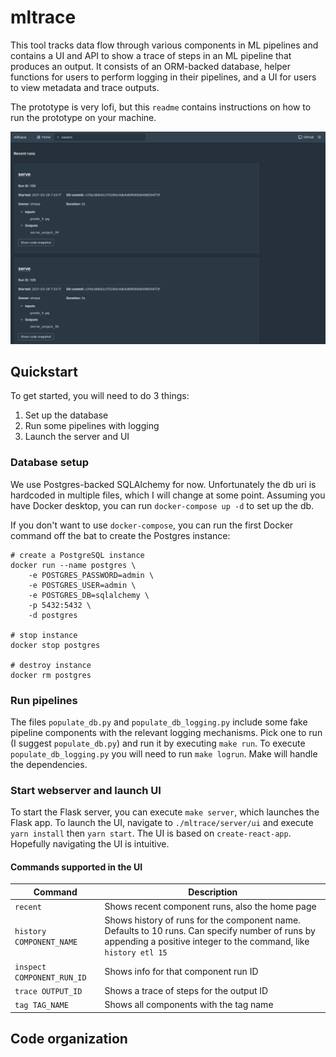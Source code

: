 # mltrace

This tool tracks data flow through various components in ML pipelines and
contains a UI and API to show a trace of steps in an ML pipeline that produces
an output. It consists of an ORM-backed database, helper functions for users to
perform logging in their pipelines, and a UI for users to view metadata and
trace outputs.

The prototype is very lofi, but this `readme` contains instructions on how to
run the prototype on your machine.

![screenshot](./res/home.png)

## Quickstart

To get started, you will need to do 3 things:

1. Set up the database
2. Run some pipelines with logging
3. Launch the server and UI

### Database setup

We use Postgres-backed SQLAlchemy for now. Unfortunately the db uri is hardcoded
in multiple files, which I will change at some point. Assuming you have Docker
desktop, you can run  `docker-compose up -d` to set up the db.

If you don't want to use `docker-compose`, you can run the first Docker command off the bat to create the Postgres
instance:

```
# create a PostgreSQL instance
docker run --name postgres \
    -e POSTGRES_PASSWORD=admin \
    -e POSTGRES_USER=admin \
    -e POSTGRES_DB=sqlalchemy \
    -p 5432:5432 \
    -d postgres

# stop instance
docker stop postgres

# destroy instance
docker rm postgres
```

### Run pipelines

The files  `populate_db.py` and `populate_db_logging.py` include some fake
pipeline components with the relevant logging mechanisms. Pick one to run (I
suggest `populate_db.py`) and run it by executing `make run`. To execute
`populate_db_logging.py` you will need to run `make logrun`. Make will handle
the dependencies.

### Start webserver and launch UI

To start the Flask server, you can execute `make server`, which launches the
Flask app. To launch the UI, navigate to `./mltrace/server/ui` and execute `yarn
install` then `yarn start`. The UI is based on `create-react-app`. Hopefully
navigating the UI is intuitive.

#### Commands supported in the UI

| Command | Description |
|---|---|
| `recent` | Shows recent component runs, also the home page|
| `history COMPONENT_NAME` | Shows history of runs for the component name. Defaults to 10 runs. Can specify number of runs by appending a positive integer to the command, like `history etl 15`|
| `inspect COMPONENT_RUN_ID` | Shows info for that component run ID |
| `trace OUTPUT_ID` | Shows a trace of steps for the output ID |
| `tag TAG_NAME` | Shows all components with the tag name|

## Code organization